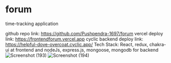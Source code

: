 # forum
time-tracking application

github repo link: https://github.com/Pushpendra-1697/forum
vercel deploy link: https://frontendforum.vercel.app
cyclic backend deploy link: https://helpful-dove-overcoat.cyclic.app/
Tech Stack: React, redux, chakra-ui at frontend and nodeJs, express.js, mongoose, mongodb for backend
![Screenshot (193)](https://user-images.githubusercontent.com/104748364/231656750-b1e93b25-74fd-4e03-92ba-b3d375184660.png)
![Screenshot (194)](https://user-images.githubusercontent.com/104748364/231656756-5cc7b105-2245-46e5-a34c-901b25909737.png)
